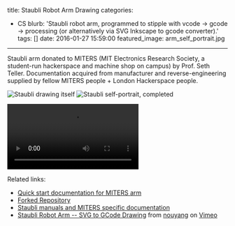 title: Staubli Robot Arm Drawing
categories:
  - CS 
blurb: 'Staubli robot arm, programmed to stipple with vcode -> gcode -> processing (or alternatively via SVG Inkscape to gcode converter).'
tags: []
date: 2016-01-27 15:59:00
featured_image: arm_self_portrait.jpg
---


Staubli arm donated to MITERS (MIT Electronics Research Society, a student-run hackerspace and
machine shop on campus) by Prof. Seth Teller. Documentation acquired from manufacturer and
reverse-engineering supplied by fellow MITERS people + London Hackerspace people.

![Staubli drawing itself](arm_self_portrait.jpg)
![Staubli self-portrait, completed](arm_self_portrait_closeup.jpg)


<video id ="Staubli demo" controls>
  <source src="Staubli.mp4" type="video/mp4">
  Your browser does not support the video HTML5 tag.
</video>  

Related links:
- [Quick start documentation for MITERS arm](https://docs.google.com/document/d/1vdSw-iZRFmimktcsEaFfb6ou7YM_tejs_td4TqvhzcE/edit)
- [Forked Repository](https://github.com/MITERS/gdmux)
- [Staubli manuals and MITERS specific documentation](https://drive.google.com/drive/folders/0B9r0HZeoMbmgVUZQdlpTS3o1cDg?usp=gmail)
- <a href="https://vimeo.com/264710647">Staubli Robot Arm -- SVG to GCode Drawing</a> from <a href="https://vimeo.com/user83975514">nouyang</a> on <a href="https://vimeo.com">Vimeo</a>


